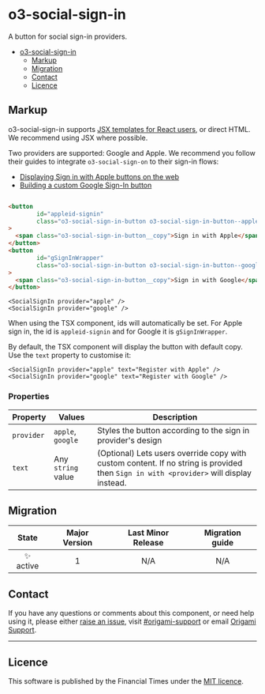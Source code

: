 # o3-social-sign-in

A button for social sign-in providers.

- [o3-social-sign-in](#o3-social-sign-in)
    - [Markup](#markup)
    - [Migration](#migration)
    - [Contact](#contact)
    - [Licence](#licence)

## Markup

o3-social-sign-in supports [JSX templates for React users](#jsx), or direct HTML. We recommend using JSX where possible.

Two providers are supported: Google and Apple. We recommend you follow their guides to integrate `o3-social-sign-on` to
their sign-in flows:

* [Displaying Sign in with Apple buttons on the web](https://developer.apple.com/documentation/sign_in_with_apple/displaying_sign_in_with_apple_buttons_on_the_web)
* [Building a custom Google Sign-In button](https://developers.google.com/identity/sign-in/web/build-button)

```html

<button
        id="appleid-signin"
        class="o3-social-sign-in-button o3-social-sign-in-button--apple"
>
  <span class="o3-social-sign-in-button__copy">Sign in with Apple</span>
</button>
<button
        id="gSignInWrapper"
        class="o3-social-sign-in-button o3-social-sign-in-button--google"
>
  <span class="o3-social-sign-in-button__copy">Sign in with Google</span>
</button>
```

```tsx
<SocialSignIn provider="apple" />
<SocialSignIn provider="google" />
```

When using the TSX component, ids will automatically be set. For Apple sign in, the id is `appleid-signin` and for
Google it is `gSignInWrapper`.

By default, the TSX component will display the button with default copy. Use the `text` property to customise it:
```tsx
<SocialSignIn provider="apple" text="Register with Apple" />
<SocialSignIn provider="google" text="Register with Google" />
```

### Properties

| Property   | Values             | Description                                                                                                                            |
|------------|--------------------|----------------------------------------------------------------------------------------------------------------------------------------|
| `provider` | `apple`, `google`  | Styles the button according to the sign in provider's design                                                                           |
| `text`      | Any `string` value | (Optional) Lets users override copy with custom content. If no string is provided then `Sign in with <provider>` will display instead. |

## Migration

|  State   | Major Version | Last Minor Release | Migration guide |
|:--------:|:-------------:|:------------------:|:---------------:|
| ✨ active |       1       |        N/A         |       N/A       |

## Contact

If you have any questions or comments about this component, or need help using it, please
either [raise an issue](https://github.com/Financial-Times/origami/issues),
visit [#origami-support](https://financialtimes.slack.com/messages/origami-support/) or
email [Origami Support](mailto:origami-support@ft.com).

---

## Licence

This software is published by the Financial Times under the [MIT licence](http://opensource.org/licenses/MIT).
